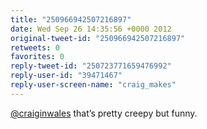 ```yaml
---
title: "250966942507216897"
date: Wed Sep 26 14:35:56 +0000 2012
original-tweet-id: "250966942507216897"
retweets: 0
favorites: 0
reply-tweet-id: "250723771659476992"
reply-user-id: "39471467"
reply-user-screen-name: "craig_makes"
---
```

<a href="https://twitter.com/craiginwales">@craiginwales</a> that’s pretty creepy but funny.
